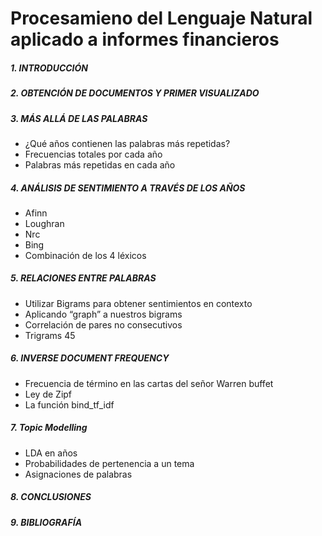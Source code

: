 # Procesamieno del Lenguaje Natural aplicado a informes financieros

##### 1.	INTRODUCCIÓN	
##### 2.	OBTENCIÓN DE DOCUMENTOS Y PRIMER VISUALIZADO	
##### 3.	MÁS ALLÁ DE LAS PALABRAS	
 * ¿Qué años contienen las palabras más repetidas?	
 * Frecuencias totales por cada año	
 * Palabras más repetidas en cada año	
##### 4.	ANÁLISIS DE SENTIMIENTO A TRAVÉS DE LOS AÑOS	
 * Afinn	
 * Loughran	
 * Nrc	
 * Bing
 * Combinación de los 4 léxicos	
##### 5.	RELACIONES ENTRE PALABRAS	
 * Utilizar Bigrams para obtener sentimientos en contexto	
 * Aplicando “graph” a nuestros bigrams	
 * Correlación de pares no consecutivos	
 * Trigrams	45
##### 6.	INVERSE DOCUMENT FREQUENCY	
 * Frecuencia de término en las cartas del señor Warren buffet	
 * Ley de Zipf	
 * La función bind_tf_idf	
##### 7. Topic Modelling
 * LDA en años	
 * Probabilidades de pertenencia a un tema	
 * Asignaciones de palabras	
##### 8.	CONCLUSIONES	
##### 9.	BIBLIOGRAFÍA	

